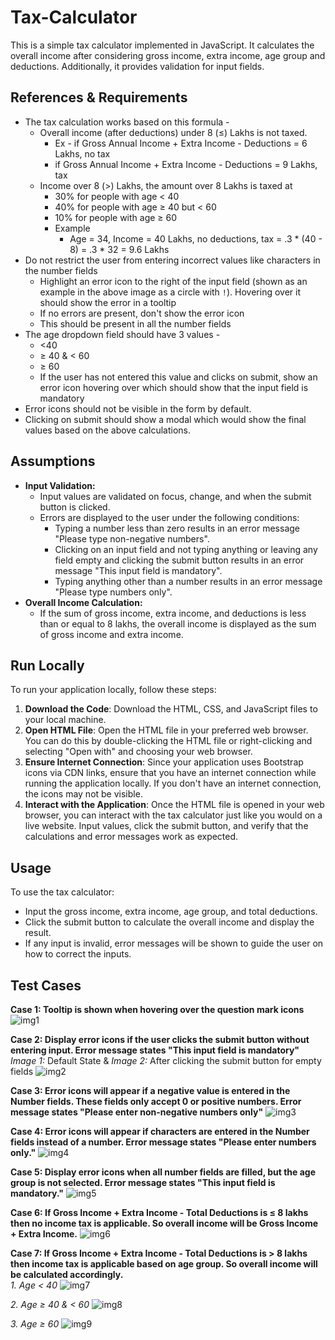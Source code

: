 # Tax-Calculator
This is a simple tax calculator implemented in JavaScript. It calculates the overall income after considering gross income, extra income, age group and deductions. Additionally, it provides validation for input fields.

## References & Requirements
- The tax calculation works based on this formula -
    - Overall income (after deductions) under 8 (≤) Lakhs is not taxed.
        - Ex - if Gross Annual Income + Extra Income - Deductions =  6 Lakhs, no tax
        - if Gross Annual Income + Extra Income - Deductions =  9 Lakhs, tax
    - Income over 8 (>) Lakhs, the amount over 8 Lakhs is taxed at
        - 30% for people with age < 40
        - 40% for people with age ≥ 40 but < 60
        - 10% for people with age ≥ 60
        - Example
            - Age = 34, Income = 40 Lakhs, no deductions, tax = .3 * (40 - 8) = .3 * 32 = 9.6 Lakhs
- Do not restrict the user from entering incorrect values like characters in the number fields
    - Highlight an error icon to the right of the input field (shown as an example in the above image as a circle with `!`). Hovering over it should show the error in a tooltip
    - If no errors are present, don't show the error icon
    - This should be present in all the number fields
- The age dropdown field should have 3 values -
    - <40
    - ≥ 40 & < 60
    - ≥ 60
    - If the user has not entered this value and clicks on submit, show an error icon hovering over which should show that the input field is mandatory
- Error icons should not be visible in the form by default.
- Clicking on submit should show a modal which would show the final values based on the above calculations.

## Assumptions
- **Input Validation:**
  - Input values are validated on focus, change, and when the submit button is clicked.
  - Errors are displayed to the user under the following conditions:
    - Typing a number less than zero results in an error message "Please type non-negative numbers".
    - Clicking on an input field and not typing anything or leaving any field empty and clicking the submit button results in an error message "This input field is mandatory".
    - Typing anything other than a number results in an error message "Please type numbers only".
- **Overall Income Calculation:**
  - If the sum of gross income, extra income, and deductions is less than or equal to 8 lakhs, the overall income is displayed as the sum of gross income and extra income.

## Run Locally
To run your application locally, follow these steps:
1. **Download the Code**: Download the HTML, CSS, and JavaScript files to your local machine.
2. **Open HTML File**: Open the HTML file in your preferred web browser. You can do this by double-clicking the HTML file or right-clicking and selecting "Open with" and choosing your web browser.
3. **Ensure Internet Connection**: Since your application uses Bootstrap icons via CDN links, ensure that you have an internet connection while running the application locally. If you don't have an internet connection, the icons may not be visible.
4. **Interact with the Application**: Once the HTML file is opened in your web browser, you can interact with the tax calculator just like you would on a live website. Input values, click the submit button, and verify that the calculations and error messages work as expected.

## Usage
To use the tax calculator:
- Input the gross income, extra income, age group, and total deductions.
- Click the submit button to calculate the overall income and display the result.
- If any input is invalid, error messages will be shown to guide the user on how to correct the inputs.

## Test Cases
**Case 1: Tooltip is shown when hovering over the question mark icons**
![img1](https://github.com/Aj-ninja007/Tax-Calculator/assets/113469532/650c3ff4-773d-4ad3-ab0c-d8ef1aadaafc)


**Case 2: Display error icons if the user clicks the submit button without entering input. Error message states "This input field is mandatory"**<br/>
*Image 1:* Default State & *Image 2:* After clicking the submit button for empty fields
![img2](https://github.com/Aj-ninja007/Tax-Calculator/assets/113469532/09829fe1-a5fc-414e-ac02-6b4bc1d8a3b1)


**Case 3: Error icons will appear if a negative value is entered in the Number fields. These fields only accept 0 or positive numbers. Error message states "Please enter non-negative numbers only"**
![img3](https://github.com/Aj-ninja007/Tax-Calculator/assets/113469532/d381d257-db49-4e3f-aab3-318d73d12f90)


**Case 4: Error icons will appear if characters are entered in the Number fields instead of a number. Error message states "Please enter numbers only."**
![img4](https://github.com/Aj-ninja007/Tax-Calculator/assets/113469532/a29cb3f0-cd2d-453b-8347-f1625a18e2e1)


**Case 5: Display error icons when all number fields are filled, but the age group is not selected. Error message states "This input field is mandatory."**
![img5](https://github.com/Aj-ninja007/Tax-Calculator/assets/113469532/c21b28fd-0887-403a-aa96-ca3da9998622)


**Case 6: If Gross Income +  Extra Income - Total Deductions is ≤ 8 lakhs then no income tax is applicable. So overall income will be Gross Income +  Extra Income.**
![img6](https://github.com/Aj-ninja007/Tax-Calculator/assets/113469532/5fbc5e81-e9b8-4ff9-8060-cc08cac8ae0b)


**Case 7: If Gross Income +  Extra Income - Total Deductions is > 8 lakhs then income tax is applicable based on age group. So overall income will be calculated accordingly.**<br/>
*1. Age < 40*
![img7](https://github.com/Aj-ninja007/Tax-Calculator/assets/113469532/f733c6e2-9991-40a1-949a-35e3f964812d)


*2. Age ≥ 40 & < 60*
![img8](https://github.com/Aj-ninja007/Tax-Calculator/assets/113469532/1d10df9b-4b01-43ef-b0bc-4c26f0a5c9b8)



*3. Age ≥ 60*
![img9](https://github.com/Aj-ninja007/Tax-Calculator/assets/113469532/59f8b669-b54e-4d80-a0ac-02938202655b)




